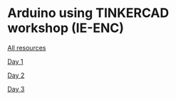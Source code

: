 # Arduino using TINKERCAD workshop (IE-ENC)

[All resources](https://drive.google.com/drive/folders/1ekKaltTkPWIG-QXxXs2-hktn2Fwr0kXK)

[Day 1](https://drive.google.com/file/d/1fCr_1rfaMri9O8JZACCnJ21YrndpwlmF/view?usp=sharing)

[Day 2](https://drive.google.com/file/d/1xp_e7GqBXFOlsTYTVpdZbmDNK5tl8a5Y/view?usp=sharing)

[Day 3](https://drive.google.com/file/d/16oJEDDyLivQf6guGPJQighv-ZxYXOR_e/view?usp=sharing)

